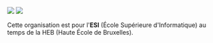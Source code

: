 ![](https://img.shields.io/badge/for_old-heb-orange?style=for-the-badge) ![](https://img.shields.io/badge/with_♥-red?style=for-the-badge)

Cette organisation est pour l'**ESI** (École Supérieure d'Informatique) au temps de la HEB (Haute École de Bruxelles). 
